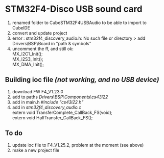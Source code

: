 # STM32F4-Disco USB sound card

1. renamed folder to CubeSTM32F4USBAudio to be able to import to CubeIDE
2. convert and update project
3. error : stm32f4_discovery_audio.h: No such file or directory > add Drivers\BSP\Board in "path & symbols"
4. uncomment the ff, and still ok:  
	MX_I2C1_Init();  
	MX_I2S3_Init();  
  MX_DMA_Init();

## Building ioc file _(not working, and no USB device)_

1. download FW F4_V1.23.0
2. add to paths _Drivers\BSP\Components\cs43l22_
3. add in main.h _#include "cs43l22.h"_
4. add in _stm32f4_discovery_audio.c_  
   extern void TransferComplete_CallBack_FS(void);  
   extern void HalfTransfer_CallBack_FS();

## To do

1. update ioc file to F4_V1.25.2, problem at the moment (see above)
2. make a new project file
